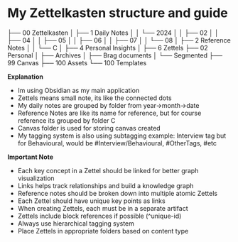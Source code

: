 # My Zettelkasten structure and guide
├── 00 Zettelkasten
│   ├── 1 Daily Notes
│   │   └── 2024
│   │       ├── 02
│   │       ├── 04
│   │       ├── 05
│   │       ├── 06
│   │       ├── 07
│   │       └── 08
│   ├── 2 Reference Notes
│   │   └── C
│   ├── 4 Personal Insights
│   ├── 6 Zettels
├── 02 Personal
│   ├── Archives
│   ├── Brag documents
│   └── Segmented
├── 99 Canvas
├── 100 Assets
└── 100 Templates

**Explanation**
- Im using Obsidian as my main application
- Zettels means small note, its like the connected dots
- My daily notes are grouped by folder from year->month->date
- Reference Notes are like its name for reference, but for course reference its grouped by folder C
- Canvas folder is used for storing canvas created
- My tagging system is also using subtagging
example: Interview tag but for Behavioural, would be #Interview/Behavioural, #OtherTags, #etc

**Important Note**
- Each key concept in a Zettel should be linked for better graph visualization
- Links helps track relationships and build a knowledge graph
- Reference notes should be broken down into multiple atomic Zettels
- Each Zettel should have unique key points as links
- When creating Zettels, each must be in a separate artifact
- Zettels include block references if possible (^unique-id)
- Always use hierarchical tagging system
- Place Zettels in appropriate folders based on content type

